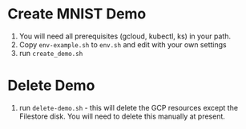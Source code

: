 # Create MNIST Demo

 1. You will need all prerequisites (gcloud, kubectl, ks) in your path.
 1. Copy `env-example.sh` to `env.sh` and edit with your own settings
 1. run `create_demo.sh`
 
# Delete Demo

 1. run `delete-demo.sh` - this will delete the GCP resources except the Filestore disk. You will need to delete this manually at present.



